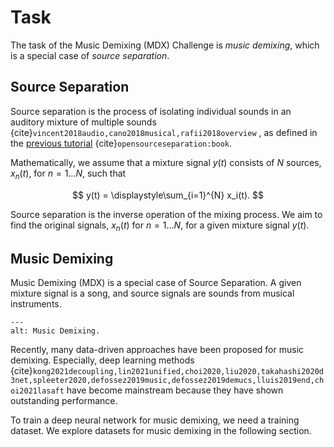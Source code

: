 Task
==============

The task of the Music Demixing (MDX) Challenge is *music demixing*, which is a special case of *source separation*.

## Source Separation
Source separation is the process of isolating individual sounds in an auditory
mixture of multiple sounds {cite}`vincent2018audio,cano2018musical,rafii2018overview` 
, as defined in the [previous tutorial](https://source-separation.github.io/tutorial/intro/src_sep_101.html)
{cite}`opensourceseparation:book`.

Mathematically, we assume that a mixture signal $y(t)$ consists of $N$ sources, 
$x_n(t)$, for $n=1...N$, such that

$$
y(t) = \displaystyle\sum_{i=1}^{N} x_i(t).
$$

Source separation is the inverse operation of the mixing process.
We aim to find the original signals, $x_n(t)$ for $n=1...N$, for a given mixture signal $y(t)$.


## Music Demixing

Music Demixing (MDX) is a special case of Source Separation. 
A given mixture signal is a song, and source signals are sounds from musical instruments.

```{image} ../images/source_separation.png
---
alt: Music Demixing.
```

Recently, many data-driven approaches have been proposed for music demixing.
Especially, deep learning methods {cite}`kong2021decoupling,lin2021unified,choi2020,liu2020,takahashi2020d3net,spleeter2020,defossez2019music,defossez2019demucs,lluis2019end,choi2021lasaft`
have become mainstream because they have shown outstanding performance.


To train a deep neural network for music demixing, we need a training dataset.
We explore datasets for music demixing in the following section.



